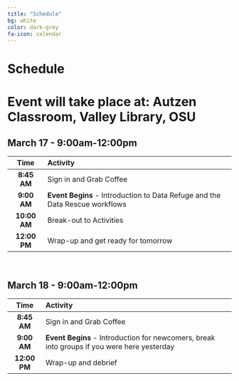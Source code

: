 ```yaml
---
title: "Schedule"
bg: white
color: dark-grey
fa-icon: calendar
---
```


# Schedule

# Event will take place at: Autzen Classroom, Valley Library, OSU

## March 17 - 9:00am-12:00pm

| **Time**     | **Activity**             |
|:--------------:|:--------------------------|
|  **8:45 AM** |  Sign in and Grab Coffee  |
|  **9:00 AM** |   **Event Begins** - Introduction to Data Refuge and the Data Rescue workflows       |
| **10:00 AM** |  Break-out to Activities              |
| **12:00 PM** |   Wrap-up and get ready for tomorrow               |

<br/>


## March 18 - 9:00am-12:00pm

| **Time**     | **Activity**             |
|:-------------:|:------------------------|
|  **8:45 AM** |  Sign in and Grab Coffee  |
|  **9:00 AM** |  **Event Begins** - Introduction for newcomers, break into groups if you were here yesterday         |
| **12:00 PM** |  Wrap-up and debrief    |
